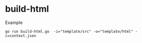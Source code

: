 # build-html

Example

```
go run build-html.go  -i="template/src" -o="template/html" -c=context.json
```
